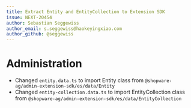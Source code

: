 ```yaml
---
title: Extract Entity and EntityCollection to Extension SDK
issue: NEXT-20454
author: Sebastian Seggewiss
author_email: s.seggewiss@haokeyingxiao.com
author_github: @seggewiss
---
```

# Administration
* Changed `entity.data.ts` to import Entity class from `@shopware-ag/admin-extension-sdk/es/data/Entity`
* Changed `entity-collection.data.ts` to import EntityCollection class from `@shopware-ag/admin-extension-sdk/es/data/EntityCollection`
